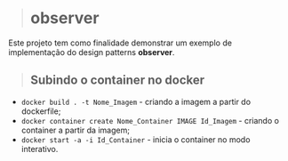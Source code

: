 ># observer
Este projeto tem como finalidade demonstrar um exemplo de implementação do design patterns **observer**.

>## Subindo o container no docker
* `docker build . -t Nome_Imagem` - criando a imagem a partir do dockerfile;
* `docker container create Nome_Container IMAGE Id_Imagem` - criando o container a partir da imagem;
* `docker start -a -i Id_Container` - inicia o container no modo interativo.